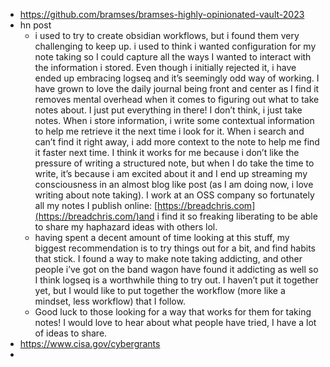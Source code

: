 - https://github.com/bramses/bramses-highly-opinionated-vault-2023
- hn post
	- i used to try to create obsidian workflows, but i found them very challenging to keep up. i used to think i wanted configuration for my note taking so I could capture all the ways I wanted to interact with the information i stored. Even though i initially rejected it, i have ended up embracing logseq and it’s seemingly odd way of working. I have grown to love the daily journal being front and center as I find it removes mental overhead when it comes to figuring out what to take notes about. I just put everything in there! I don’t think, i just take notes. When i store information, i write some contextual information to help me retrieve it the next time i look for it. When i search and can’t find it right away, i add more context to the note to help me find it faster next time. I think it works for me because i don’t like the pressure of writing a structured note, but when I do take the time to write, it’s because i am excited about it and I end up streaming my consciousness in an almost blog like post (as I am doing now, i love writing about note taking). I work at an OSS company so fortunately all my notes I publish online: [https://breadchris.com](https://breadchris.com/)and i find it so freaking liberating to be able to share my haphazard ideas with others lol.
	- having spent a decent amount of time looking at this stuff, my biggest recommendation is to try things out for a bit, and find habits that stick. I found a way to make note taking addicting, and other people i’ve got on the band wagon have found it addicting as well so I think logseq is a worthwhile thing to try out. I haven’t put it together yet, but I would like to put together the workflow (more like a mindset, less workflow) that I follow.
	- Good luck to those looking for a way that works for them for taking notes! I would love to hear about what people have tried, I have a lot of ideas to share.
- https://www.cisa.gov/cybergrants
-